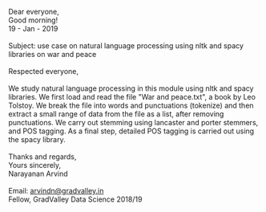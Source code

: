 Dear everyone, <br>
Good morning! <br>
19 - Jan - 2019 <br>
<br>
Subject: use case on natural language processing using nltk and spacy libraries on war and peace
<br>
<br>
Respected everyone, <br>
<br>
We study natural language processing in this module using nltk and spacy libraries. We first load and read the file "War and peace.txt", 
a book by Leo Tolstoy. We break the file into words and punctuations (tokenize) and then extract a small range of data from the file as 
a list, after removing punctuations. We carry out stemming using lancaster and porter stemmers, and POS tagging. As a final step, detailed
POS tagging is carried out using the spacy library.
<br>
<br>
Thanks and regards, <br>
Yours sincerely, <br>
Narayanan Arvind <br>
<br>
Email: arvindn@gradvalley.in <br>
Fellow, GradValley Data Science 2018/19
